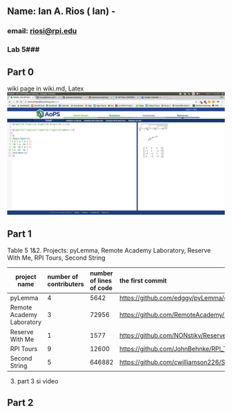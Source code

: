 ## Name: Ian A. Rios ( Ian) - 
### email: riosi@rpi.edu 

### Lab 5###
## Part 0 

wiki page in wiki.md, Latex ![latex](images/latex.png)

## Part 1
Table 5
1&2. Projects: pyLemma, Remote Academy Laboratory, Reserve With Me, RPI Tours, Second String


project name 				| number of contributers 	| number of lines of code 	| the first commit  	 	 	 	 	 	 	 	 	 	 	 	 	 	 	 	 	     	 | the latest commit 	                                                                          	| the current branches 	
----------------------------|:--------------------------|:--------------------------|:-----------------------------------------------------------------------------------------------|:-------------------------------------------------------------------------------------------------|:---------------------
pyLemma 					| 4   						|5642			    		| https://github.com/edggy/pyLemma/commit/bd9ed5fd9e7404d090ad682a90f0d6687a2b99ef	             | https://github.com/edggy/pyLemma/commit/86339dc32740533190c0951fcad4f5576b10c068         	    | master				
Remote Academy Laboratory   | 3   						|72956						| https://github.com/RemoteAcademy/ReALv2/commit/b33b1bde47839223226bba29c77d565ee9787956        | https://github.com/RemoteAcademy/ReALv2/commit/37c59773e575b97ef33895ab850bfaf8b2e5885b	     	| myBranch				
Reserve With Me 			| 1   						|1577 						| https://github.com/NONstiky/ReserveWithMe/commit/1dc2a65fd52222afba1d395417a1cc60bd94c685	     | https://github.com/NONstiky/ReserveWithMe/commit/bbb3e3156adac5cce03c708f56c1cc1ebaad0e67    	| master				
RPI Tours 			    	| 9   						|12600 						| https://github.com/JohnBehnke/RPI_Tours_iOS/commit/86ea911b660866f2cda10a30a73d63bd3ad13f35	 | https://github.com/JohnBehnke/RPI_Tours_iOS/commit/0909445ae9bf3ce0c77a72a6f0e2d186bda2bf28      | develop				
Second String 			    | 5   						|646882			    		| https://github.com/cwilliamson226/SecondString/commit/0b5cfd799bac80cecf27158abb0cf2a1995851af | https://github.com/cwilliamson226/SecondString/commit/cfc252b5b4b7381622dd6e79c5370a3daff26ce5	| master				

3. part 3 si video

## Part 2
